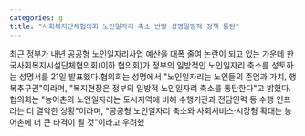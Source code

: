 ```yaml
---
categories: g
title: "사회복지단체협의회 노인일자리 축소 반발 성명일방적 정책 통탄"
---
```

최근 정부가 내년 공공형 노인일자리사업 예산을 대폭 줄여 논란이 되고 있는 가운데 한국사회복지시설단체협의회(이하 협의회)가 정부의 일방적인 노인일자리 축소를 성토하는 성명서를 21일 발표했다.협의회는 성명에서 "노인일자리는 노인들의 존엄과 가치, 행복추구권"이라며, "복지현장은 정부의 일방적 노인일자리 축소를 통탄한다"고 밝혔다.협의회는 "농어촌의 노인일자리는 도시지역에 비해 수행기관과 전담인력 등 수행 인프라는 더 열악한 상황"이라며, "공공형 노인일자리 축소와 사회서비스·시장형 확대는 농어촌에 더 큰 타격이 될 것"이라고 우려했
